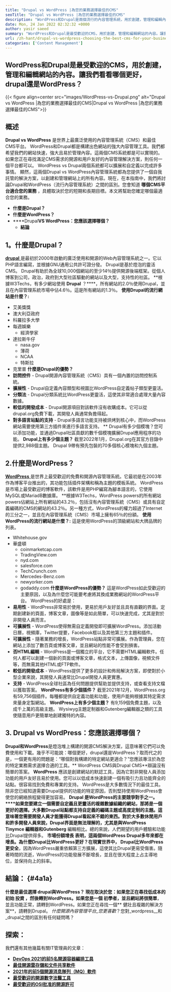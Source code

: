 ```yaml
---
title: "Drupal vs WordPress |為您的業務選擇最佳的CMS" 
seoTitle: "Drupal vs WordPress |為您的業務選擇最佳的CMS" 
description: "WordPress和Drupal是兩個流行的內容管理系統，用於創建，管理和編輯內容。該博客顯示哪種CMS最適合您的業務。" 
date: Mon, 24 Jan 2022 02:32:32 +0000
author: yasir saeed
summary: "WordPress和Drupal是最受歡迎的CMS，用於創建，管理和編輯網站的內容。讓我們看看哪個更好，drupal還是WordPress？" 
url: /zh-hant/drupal-vs-wordpress-choosing-the-best-cms-for-your-business/
categories: ['Content Management']
---
```


## WordPress和Drupal是最受歡迎的CMS，用於創建，管理和編輯網站的內容。讓我們看看哪個更好，drupal還是WordPress？

{{< figure align=center src="images/WordPress-vs-Drupal.png" alt="Drupal vs WordPress |為您的業務選擇最佳的CMS|Drupal vs WordPress |為您的業務選擇最佳的CMS">}}


## 概述
**Drupal vs WordPress** 是世界上最廣泛使用的內容管理系統（CMS）和最佳CMS平台。 WordPress和Drupal都是構建出色網站的強大內容管理工具。我們都希望我們的網站快速，強大且易於管理內容。這兩個CMS系統都是可以實現的。如果您正在尋找滿足CMS需求的開源和用戶友好的內容管理解決方案，則任何一個平台都可以。 WordPress vs Drupal兩個系統都可以擴展和自定義以完成許多事情。
顯然，這兩個Drupal vs WordPress內容管理系統都為您提供了一個自我託管的解決方案，以創建和管理網站上的所有內容。現在，在本指南中，我們將討論Drupal和WordPress（流行內容管理系統）之間的區別。您會知道 **哪個CMS平台適合您的業務** ，具體取決於您的短期和長期目標。本文將幫助您確定哪個最適合您的業務。
* **什麼是Drupal？** 
* **什麼是WordPress？** 
* ****Drupal**VS WordPress：您應該選擇哪個？** 
  * **結論** 

## **1。什麼是Drupal？** 
[ **drupal** ][1]是最初於2000年啟動的廣泛使用和開源的Web內容管理系統之一。它以PHP語言編寫，並根據GNU通用公共許可證分發。 Drupal是基於燈泡的靈活CMS。
Drupal有助於為全球10,000個網站的至少14％提供開源後端框架。從個人博客到公司，政治，政府到大型社區驅動的網站以及大型，支持性的社區。
**根據W3Te​​chs，有多少網站使用 **Drupal** ？****，所有網站的2.0％使用Drupal，並且在內容管理系統市場中佔4.6％。這是所有網站的1.3％。
**使用Drupal的流行網站是什麼？:** 
* 艾美獎獎
* 澳大利亞政府
* 科羅拉多大學
* 每週娛樂
  * 經濟學家
* 達拉斯牛仔
  * nasa.gov
  * 薄荷
  * NCAA
  * 特斯拉
* 克里普
**什麼是Drupal的優勢？**[][2]
* **訪問控件**  -  Drupal開源內容管理系統（CMS）具有一個內置的訪問控制系統。
* **擴展性**  -  Drupal自定義內容類型和視圖比WordPress自定義帖子類型更靈活。
* **分類法**  -  Drupal分類系統比WordPress更靈活，這使其非常適合處理大量內容數據。
* **較低的開發成本**  -  Drupal開源項目對該軟件沒有收購成本。它可以從drupal.org免費下載，其開發人員通常負擔得起。
* **對多語言站點的支持**  -  Drupal多語言功能支持被烘烤到核心中，而WordPress網站需要使用第三方插件來進行多語言支持。
** Drupal有多少個模塊？您可以添加功能，並通過Drupal社區貢獻的數千個模塊擴展Drupal應用程序的功能。
**Drupal上有多少個主題？** 截至2022年1月，Drupal.org在其官方目錄中提供2,988個主題。 Drupal 9帶有預先包裝的70多個核心模塊和九個主題。

## 2.什麼是WordPress？
[ **WordPress** ][3]是世界上最受歡迎的免費和開源內容管理系統。它最初是在2003年作為博客平台推出的，其功能包括插件架構和稱為主題的模板系統。 WordPress是市場上最受歡迎的博客軟件，該軟件是用PHP編寫為腳本語言的，它使用MySQL或MariadB數據庫。
**根據W3Te​​chs，WordPress powers的所有網站powers佔網站上所有網站的43.2％，包括沒有內容管理系統（CMS）或具有自定義編碼的CMS的網站的43.2％。另一種方式，WordPress的權力超過了Internet的三分之一，並且在內容管理系統（CMS）市場上擁有65％的份額。
**使用WordPress的流行網站是什麼？:** 
這是使用WordPress的頂級網站和大牌品牌的列表。
  * Whitehouse.gov
* 華盛頓
  * coinmarketcap.com
  * TradingView.com
  * nyd.com
  * salesforce.com
  * TechCrunch.com
  * Mercedes-Benz.com
  * newyorker.com
  * godaddy.com
**什麼是WordPress的優勢？**[][4]
這是WordPress如此受歡迎的主要原因，以及為什麼您可能要考慮將其換成業務網站的WordPress平台。 WordPress的好處是：
* **易用性**  -  WordPress非常易於使用，更易於用戶友好並且具有直觀的界面。定期創建新的頁面，博客文章，圖像等是如此簡單，可以快速完成，尤其是對於非開發人員而言。
* **可擴展性**  -  WordPress使得無需自定義開發即可擴展WordPress。添加活動日曆，視頻庫，Twitter提要，Facebook框以及其他第三方主題和插件。
* **可擴展性**  - 隨著業務的增長，WordPress站點非常可擴展。作為管理員，您在網站上添加了數百頁或博客文章，並且網站的性能不會受到損害。
* **否HTML編輯**  -  WordPress是一個獨立的平台，它不需要HTML編輯軟件。任何人都可以創建一個新的頁面或博客文章，格式文本，上傳圖像，視頻文件等，而無需其他HTML或FTP軟件。
* **較低的開發成本**  -  WordPress提供了更多的設計和佈局解決方案，即使對於小型企業來說，其開發人員通常比Drupal開發人員更實惠。
* **支持**  -  WordPress全球社區為任何問題提供幫助並提供支持，或查看支持文檔以獲取答案。[][5]
**WordPress有多少個插件？** 截至2021年12月，WordPress.org有59,756個插件。每種都提供自定義功能和功能，使用戶能夠根據其特定需求來量身定製網站。
**WordPress上有多少個主題？** 有9,159個免費主題，以及成千上萬的高級主題。 Wysiwyg主題定制器和Gutenberg編輯器之類的工具使隨意用戶更簡單地創建獨特的內容。

## 3. Drupal vs WordPress：您應該選擇哪個？
**Drupal和WordPress**是燈泡堆上構建的開源CMS解決方案，這意味著它們可以免費使用和下載。幾乎不可能說：哪個更好，drupal還是WordPress？取而代之的是，一個更有用的問題是：“哪個對我構建的特定網站更適合？”您應該專注於為您的特定業務需求選擇合適的工具。** WordPress CMS與Drupal CMS**辯論沒有簡單的答案。
**WordPress** 應該是創建網站的默認工具，因為它對非開發人員添加功能的用戶友好且易於使用。您可以以低成本快速創建一個有吸引力且功能齊全的站點。很容易找到免費和專業的支持。 WordPress是大多數情況下的最佳工具。除非您已經知道需要Drupal提供的功能的特定原因，否則堅持使用WordPress會使您的網絡旅程變得更加容易。
**Drupal **是WordPress的主要競爭對手之一。****如果您要建立一個需要自定義且更靈活的複雜數據組織的網站，那將是一個更好的選擇。大多數Drupal站點都支持自定義的編碼主題或高度定制的主題。這意味著您需要開發人員才能獲得Drupal看起來不錯的東西。對於大多數休閒用戶和許多開發人員來說，Drupal界面是無法理解的，尤其是與WordPress **Tinymce** 編輯器和**Gutenberg** 編輯相比。總的來說，人們期望的用戶體驗和功能比Drupal提供得多。
**市場份額增長 **表明，這兩個WordPress Drupal多年來都在增長。為什麼Drupal比WordPress更好？在現實世界中，** Drupal比WordPress更安全**，因為WordPress嚴重依賴第三方擴展，這使其比Drupal更易受傷害。隨著時間的流逝，WordPress的功能發展不斷增長，並且在很大程度上占主導地位，並保持向上的斜率。

## 結論： {#4a1a}

**什麼是最佳選擇 **drupal**與WordPress？ **現在取決於您：如果您正在尋找低成本的初始** 投資 **，然後轉到WordPress。如果您是一個** 初學者，並且網站將很簡單**，並且功能正常，請轉到WordPress。如果您正在尋找一個** 健壯且複雜的解決方案**，請轉到Drupal。
_什麼開源內容管理平台_您更喜歡_？您對_wordpress__和_drupal之間的區別有任何疑問嗎？

## 探索：
我們還有其他幾篇有關IT管理員的文章：
* **[DevOps 2021的前5名開源容器編排工具][7]** 
* **[最佳開源雲存儲和文件共享軟件][8]** 
* **[2021年的前5個開源消息隊列（MQ）軟件][9]** 
* **[最受歡迎的開源數字法醫工具][10]** 
* **[最受歡迎的OSI批准的開源許可][11]** 



[1]: https://www.drupal.org/
[2]: https://kinsta.com/blog/wordpress-vs-drupal/#drupal-advantages
[3]: https://wordpress.org/
[4]: https://kinsta.com/blog/wordpress-vs-drupal/#wordpress-advantages
[5]: https://kinsta.com/blog/wordpress-vs-drupal/#how-many-plugins-and-themes-does-wordpress-have
[6]: mailto:yasir.saeed@aspose.com
[7]: https://blog.containerize.com/devops/top-5-open-source-container-orchestration-tools-for-devops-in-2021/
[8]: https://products.containerize.com/backup-and-sync/
[9]: https://blog.containerize.com/message-queue-software/top-5-open-source-message-queue-software-in-2021/
[10]: https://blog.containerize.com/digital-forensic-tools/top-5-open-source-digital-forensic-tools-in-2021/
[11]: https://blog.containerize.com/licenses-standards/top-5-most-popular-osi-approved-open-source-licenses-of-2021/
